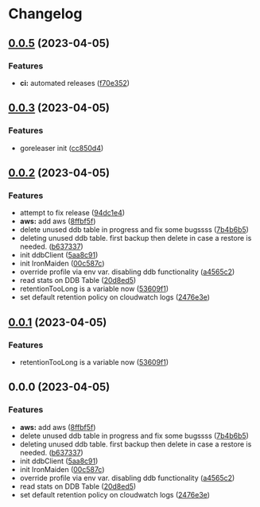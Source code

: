 # Changelog

## [0.0.5](https://github.com/jay-babu/cloud-warden/compare/v0.0.4...v0.0.5) (2023-04-05)


### Features

* **ci:** automated releases ([f70e352](https://github.com/jay-babu/cloud-warden/commit/f70e3526d8f5fee1a9358af4b7c1ba68c2d5c170))

## [0.0.3](https://github.com/jay-babu/cloud-warden/compare/v0.0.2...v0.0.3) (2023-04-05)


### Features

* goreleaser init ([cc850d4](https://github.com/jay-babu/cloud-warden/commit/cc850d40a1dc8a4b09e264954943a0ac5ad6f3a8))

## [0.0.2](https://github.com/jay-babu/cloud-warden/compare/v0.0.1...v0.0.2) (2023-04-05)


### Features

* attempt to fix release ([94dc1e4](https://github.com/jay-babu/cloud-warden/commit/94dc1e4035a3d9ac14817a34e126382e226894a4))
* **aws:** add aws ([8ffbf5f](https://github.com/jay-babu/cloud-warden/commit/8ffbf5f9c8b419a2b7293bed530d35a933bc07c2))
* delete unused ddb table in progress and fix some bugssss ([7b4b6b5](https://github.com/jay-babu/cloud-warden/commit/7b4b6b54e8878f132c1b7c80206bb9b492888f3e))
* deleting unused ddb table. first backup then delete in case a restore is needed. ([b637337](https://github.com/jay-babu/cloud-warden/commit/b6373370e92d6802358d043744d21f73873f491e))
* init ddbClient ([5aa8c91](https://github.com/jay-babu/cloud-warden/commit/5aa8c91eebab005659c7cad0226c056bdde485d1))
* init IronMaiden ([00c587c](https://github.com/jay-babu/cloud-warden/commit/00c587c25922ff4f2dc506ef267ea5d60783405d))
* override profile via env var. disabling ddb functionality ([a4565c2](https://github.com/jay-babu/cloud-warden/commit/a4565c23ee48813463267a11ce435439c7cd97c8))
* read stats on DDB Table ([20d8ed5](https://github.com/jay-babu/cloud-warden/commit/20d8ed5e44c9f2faedc466e93956a8302cc5066b))
* retentionTooLong is a variable now ([53609f1](https://github.com/jay-babu/cloud-warden/commit/53609f155ed44acae3b0a81c1ca26ee19b61041d))
* set default retention policy on cloudwatch logs ([2476e3e](https://github.com/jay-babu/cloud-warden/commit/2476e3e185deda623943d642f567b32de91ed838))

## [0.0.1](https://github.com/jay-babu/cloud-warden/compare/v0.0.0...v0.0.1) (2023-04-05)


### Features

* retentionTooLong is a variable now ([53609f1](https://github.com/jay-babu/cloud-warden/commit/53609f155ed44acae3b0a81c1ca26ee19b61041d))

## 0.0.0 (2023-04-05)


### Features

* **aws:** add aws ([8ffbf5f](https://github.com/jay-babu/cloud-warden/commit/8ffbf5f9c8b419a2b7293bed530d35a933bc07c2))
* delete unused ddb table in progress and fix some bugssss ([7b4b6b5](https://github.com/jay-babu/cloud-warden/commit/7b4b6b54e8878f132c1b7c80206bb9b492888f3e))
* deleting unused ddb table. first backup then delete in case a restore is needed. ([b637337](https://github.com/jay-babu/cloud-warden/commit/b6373370e92d6802358d043744d21f73873f491e))
* init ddbClient ([5aa8c91](https://github.com/jay-babu/cloud-warden/commit/5aa8c91eebab005659c7cad0226c056bdde485d1))
* init IronMaiden ([00c587c](https://github.com/jay-babu/cloud-warden/commit/00c587c25922ff4f2dc506ef267ea5d60783405d))
* override profile via env var. disabling ddb functionality ([a4565c2](https://github.com/jay-babu/cloud-warden/commit/a4565c23ee48813463267a11ce435439c7cd97c8))
* read stats on DDB Table ([20d8ed5](https://github.com/jay-babu/cloud-warden/commit/20d8ed5e44c9f2faedc466e93956a8302cc5066b))
* set default retention policy on cloudwatch logs ([2476e3e](https://github.com/jay-babu/cloud-warden/commit/2476e3e185deda623943d642f567b32de91ed838))
